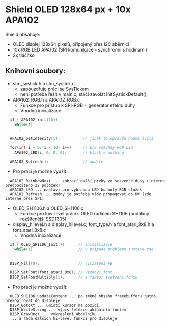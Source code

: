 # Shield OLED 128x64 px + 10x APA102

Shield obsahuje:
* OLED displej 128x64 pixelů, připojený přes I2C sběrnici
* 10x RGB LED APA102 (SPI komunikace - synchronní s hodinami)
* 2x tlačítko

## Knihovní soubory:
* stm_systick.h a stm_systick.c
  * zapouzdřuje práci se SysTickem
  * není potřeba řešit v main.c, stačí zavolat InitSystickDefault();
* APA102_RGB.h a APA102_RGB.c
  * Funkce pro přístup k SPI-RGB + generátor efektu duhy
  * Vhodná inicializace:
```C++
  if (!APA102_init(10))
    while(1)
      ;

  APA102_SetIntesity(1);          // jinak to opravdu hodne sviti

  for(int i = 0; i < 10; i++)     // pro vsechny RGB LED
    APA102_LED(i, 0, 0, 0);       // black = nothing

  APA102_Refresh();               // update
```
  * Pro práci je možné využít:
```
  APA102_RainbowNext ... zobrazí další prvky ze sekvence duhy (interne predpocitano 32 polozek)
  APA102_LED ... nastavi pro vybranou LED hodnoty RGB složek
  APA102_Refresh ... změny je potřeba vždy propagovat do HW (zde interně přes SPI)
```
* OLED_SH1106.h a OLED_SH1106.c
  * Funkce pro low-level práci s OLED řadičem SH1106 (podobný rozšířenější SSD1305)
* display_hilevel.h a display_hilevel.c, font_type.h a font_atari_8x8.h a font_atari_8x8.c
  * Vhodná inicializace:
```C++
  if (!OLED_SH1106_Init())      // inicializace
    while(1)                    // v pripade problemu zustane zde
      ;

  DISP_Fill(0);                 // vycisteni FB

  DISP_SetFont(font_atari_8x8); // vzchoyi font
  DISP_SetFontMultiply(1);      // a faktor zvetseni fontu
```
  * Pro práci je možné využít:
```
  OLED_SH1106_UpdateContent ... po změně obsahu framebufferu nutno překopírovat do displeje
  DISP_GotoXY ... umístí kurzor na pozici
  DISP_WriteString ... výpis řetězce aktuálním fontem
  DISP_DrawRect ... vykreslení obdélníku
  ... a řada dalších hi-level funkcí pro displeje
```
